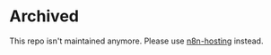 # Archived
This repo isn't maintained anymore. Please use [n8n-hosting](https://github.com/n8n-io/n8n-hosting/tree/main/kubernetes) instead.

